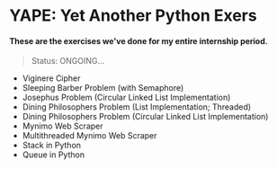 YAPE: Yet Another Python Exers
==============================

#### These are the exercises we've done for my entire internship period.

> Status: ONGOING...

- Viginere Cipher
- Sleeping Barber Problem (with Semaphore)
- Josephus Problem (Circular Linked List Implementation)
- Dining Philosophers Problem (List Implementation; Threaded)
- Dining Philosophers Problem (Circular Linked List Implementation)
- Mynimo Web Scraper
- Multithreaded Mynimo Web Scraper
- Stack in Python
- Queue in Python
